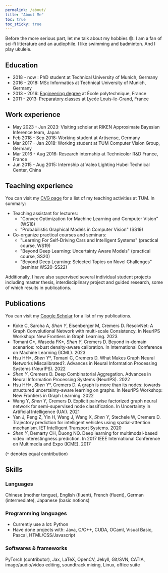 ```yaml
---
permalink: /about/
title: "About Me"
toc: true
toc_sticky: true
---
```


Before the more serious part, let me talk about my hobbies :smile:: I am a fan of sci-fi litterature and an audiophile. I like swimming and badminton. And I play ukulele.

## Education

- 2018 - now : PhD student at Technical University of Munich, Germany
- 2016 - 2018: MSc Informatics at Technical University of Munich, Germany
- 2013 - 2016: [Engineering degree](https://en.wikipedia.org/wiki/Dipl%C3%B4me_d%27Ing%C3%A9nieur) at École polytechnique, France
- 2011 - 2013: [Preparatory classes](https://en.wikipedia.org/wiki/Classe_pr%C3%A9paratoire_aux_grandes_%C3%A9coles) at Lycée Louis-le-Grand, France

## Work experience
- May 2023 - Jun 2023: Visiting scholar at RIKEN Approximate Bayesian Inference team, Japan
- Feb 2018 - Sep 2018: Working student at Artisense, Germany
- Mar 2017 - Jan 2018: Working student at TUM Computer Vision Group, Germany
- Mar 2016 - Aug 2016: Research internship at Technicolor R&D France, France
- Jun 2015 - Aug 2015: Internship at Valeo Lighting Hubei Technical Center, China


## Teaching experience

You can visit my [CVG page](https://cvg.cit.tum.de/members/sheny#teaching) for a list of my teaching activities at TUM. In summary:

- Teaching assistant for lectures: 
  - "Convex Optimization for Machine Learning and Computer Vision" (WS18)
  - "Probabilistic Graphical Models in Computer Vision" (SS19)
- Co-organize practical courses and seminars:
  - "Learning For Self-Driving Cars and Intelligent Systems" (practical course, WS19)
  - "Beyond Deep Learning: Uncertainty Aware Models" (practical course, SS20)
  - "Beyond Deep Learning: Selected Topics on Novel Challenges" (seminar WS20-SS22)

Additionally, I have also supervised several individual student projects including master thesis, interdisciplinary project and guided research, some of which results in publications.

## Publications

You can visit my [Google Scholar](https://scholar.google.com/citations?user=apVTXosAAAAJ&hl=en) for a list of my publications.

- Koke C, Saroha A, *Shen Y*, Eisenberger M, Cremers D. ResolvNet: A Graph Convolutional Network with multi-scale Consistency. In NeurIPS Workshop: New Frontiers in Graph Learning. 2023
- Tomani C\*, Waseda FK\*, *Shen Y*, Cremers D. Beyond in-domain scenarios: robust density-aware calibration. In International Conference on Machine Learning (ICML). 2023
- Hsu HH\*, *Shen Y*\*, Tomani C, Cremers D. What Makes Graph Neural Networks Miscalibrated?. Advances in Neural Information Processing Systems (NeurIPS). 2022
- *Shen Y*, Cremers D. Deep Combinatorial Aggregation. Advances in Neural Information Processing Systems (NeurIPS). 2022
- Hsu HH\*, *Shen Y*\*, Cremers D. A graph is more than its nodes: towards structured uncertainty-aware learning on graphs. In NeurIPS Workshop: New Frontiers in Graph Learning. 2022
- Wang Y, *Shen Y*, Cremers D. Explicit pairwise factorized graph neural network for semi-supervised node classification. In Uncertainty in Artificial Intelligence (UAI). 2021 
- Yan J, Peng Z, Yin H, Wang J, Wang X, *Shen Y*, Stechele W, Cremers D. Trajectory prediction for intelligent vehicles using spatial‐attention mechanism. IET Intelligent Transport Systems. 2020
- *Shen Y*, Demarty CH, Duong NQ. Deep learning for multimodal-based video interestingness prediction. In 2017 IEEE International Conference on Multimedia and Expo (ICME). 2017

(`*` denotes equal contribution)

## Skills

### Languages 

Chinese (mother tongue), English (fluent), French (fluent), German (intermediate), Japanese (basic notions)

### Programming languages
- Currently use a lot: Python
- Have done projects with: Java, C/C++, CUDA, OCaml, Visual Basic, Pascal, HTML/CSS/Javascript

### Softwares & frameworks

PyTorch (contributor), Jax, LaTeX, OpenCV, Jekyll, Git/SVN, CATIA, image/audio/video editing, soundtrack mixing, Linux, office suite
